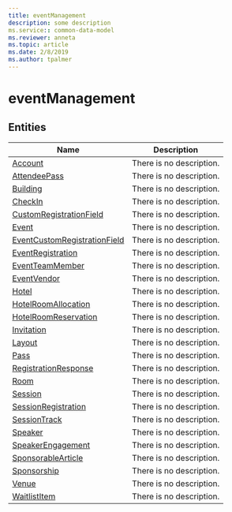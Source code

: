 ```yaml
---
title: eventManagement
description: some description
ms.service:: common-data-model
ms.reviewer: anneta
ms.topic: article
ms.date: 2/8/2019
ms.author: tpalmer
---
```


# eventManagement

## Entities

|Name|Description|
|---|---|
|[Account](Account.md)|There is no description.|
|[AttendeePass](AttendeePass.md)|There is no description.|
|[Building](Building.md)|There is no description.|
|[CheckIn](CheckIn.md)|There is no description.|
|[CustomRegistrationField](CustomRegistrationField.md)|There is no description.|
|[Event](Event.md)|There is no description.|
|[EventCustomRegistrationField](EventCustomRegistrationField.md)|There is no description.|
|[EventRegistration](EventRegistration.md)|There is no description.|
|[EventTeamMember](EventTeamMember.md)|There is no description.|
|[EventVendor](EventVendor.md)|There is no description.|
|[Hotel](Hotel.md)|There is no description.|
|[HotelRoomAllocation](HotelRoomAllocation.md)|There is no description.|
|[HotelRoomReservation](HotelRoomReservation.md)|There is no description.|
|[Invitation](Invitation.md)|There is no description.|
|[Layout](Layout.md)|There is no description.|
|[Pass](Pass.md)|There is no description.|
|[RegistrationResponse](RegistrationResponse.md)|There is no description.|
|[Room](Room.md)|There is no description.|
|[Session](Session.md)|There is no description.|
|[SessionRegistration](SessionRegistration.md)|There is no description.|
|[SessionTrack](SessionTrack.md)|There is no description.|
|[Speaker](Speaker.md)|There is no description.|
|[SpeakerEngagement](SpeakerEngagement.md)|There is no description.|
|[SponsorableArticle](SponsorableArticle.md)|There is no description.|
|[Sponsorship](Sponsorship.md)|There is no description.|
|[Venue](Venue.md)|There is no description.|
|[WaitlistItem](WaitlistItem.md)|There is no description.|

